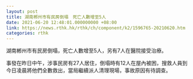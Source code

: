 ```yaml
---
layout: post
title: 湖南郴州市有民房倒塌　死亡人數增至5人
date: 2021-06-20 12:48:01.000000000 +08:00
link: https://news.rthk.hk/rthk/ch/component/k2/1596765-20210620.htm
categories: rthk
---
```


湖南郴州市有民房倒塌，死亡人數增至5人，另有7人在醫院接受治療。

事發在昨日中午，涉事民房有27人居住，倒塌時有12人在屋內被困，搜救人員到今日凌晨將他們全數救出，當局繼續派人清理現場，事故原因有待調查。
